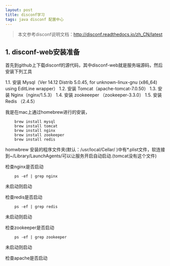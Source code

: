 ```yaml
---
layout: post
title: disconf学习
tags: java disconf 配置中心
---
```


>本文参考disconf说明文档：http://disconf.readthedocs.io/zh_CN/latest

## 1. disconf-web安装准备
首先到github上下载disconf的源代码，其中disconf-web就是服务端源码，然后安装下列工具

1.1. 安装 Mysql（Ver 14.12 Distrib 5.0.45, for unknown-linux-gnu (x86_64) using EditLine wrapper）
1.2. 安装 Tomcat（apache-tomcat-7.0.50）
1.3. 安装 Nginx（nginx/1.5.3）
1.4. 安装 zookeeeper （zookeeper-3.3.0）
1.5. 安装 Redis （2.4.5）

我是在mac上通过homebrew进行的安装，

        brew install mysql
        brew install tomcat
        brew install nginx 
        brew install zookeeper
        brew install redis         

homwbrew 安装的程序文件夹(默认：/usr/local/Cellar/ )中有*.plist文件，软连接到~/Library/LaunchAgents/可以让服务开启自动启动.(tomcat没有这个文件)

检查nginx是否启动

        ps -ef | grep nginx
未启动则启动

检查redis是否启动

        ps -ef | grep redis
未启动则启动

检查zookeeper是否启动

        ps -ef | grep zookeeper
未启动则启动

检查apache是否启动


